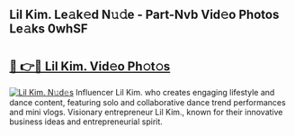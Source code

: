 ## Lil Kim. Le𝚊k𝚎d N𝚞𝚍e - Part-Nvb Vid𝚎o Photos Le𝚊ks 0whSF

# <h2><a href="http://fbfyp1.evod.top/?m=Lil+Kim.">🔗 👉🔴 Lil Kim. Vid𝚎o Ph𝚘t𝚘s</a></h2>

[![Lil Kim. N𝚞d𝚎s](https://i.imgur.com/8V9OHl7.gif)](http://fbfyp1.evod.top/?m=Lil+Kim.)
Influencer Lil Kim. who creates engaging lifestyle and dance content, featuring solo and collaborative dance trend performances and mini vlogs. Visionary entrepreneur Lil Kim., known for their innovative business ideas and entrepreneurial spirit. 
